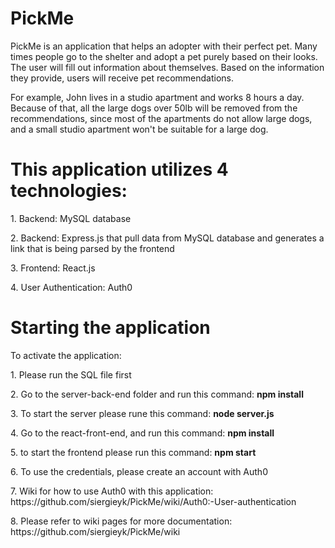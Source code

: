 <h1>PickMe</h1>

<p>PickMe is an application that helps an adopter with their perfect pet. Many times people go to the shelter and adopt a pet purely based on their looks. The user will fill out information about themselves. Based on the information they provide, users will receive pet recommendations.</p>
<p>For example, John lives in a studio apartment and works 8 hours a day. Because of that, all the large dogs over 50lb will be removed from the recommendations, since most of the apartments do not allow large dogs, and a small studio apartment won't be suitable for a large dog.</p>

<h1>This application utilizes 4 technologies:</h1>
<p>1. Backend: MySQL database</p>
<p>2. Backend: Express.js that pull data from MySQL database and generates a link that is being parsed by the frontend</p>
<p>3. Frontend: React.js</p>
<p>4. User Authentication: Auth0</p>

<h1>Starting the application</h1>

<p>To activate the application:</p>
<p>1. Please run the SQL file first</p>
<p>2. Go to the server-back-end folder and run this command: <b>npm install</b></p>
<p>3. To start the server please rune this command: <b>node server.js</b></p>
<p>4. Go to the react-front-end, and run this command: <b>npm install</b></p>
<p>5. to start the frontend please run this command: <b>npm start</b></p>
<p>6. To use the credentials, please create an account with Auth0</p>
<p>7. Wiki for how to use Auth0 with this application: https://github.com/siergieyk/PickMe/wiki/Auth0:-User-authentication</p>
<p>8. Please refer to wiki pages for more documentation: https://github.com/siergieyk/PickMe/wiki</p>
